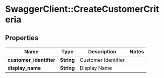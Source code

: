 # SwaggerClient::CreateCustomerCriteria

## Properties
Name | Type | Description | Notes
------------ | ------------- | ------------- | -------------
**customer_identifier** | **String** | Customer Identifier | 
**display_name** | **String** | Display Name | 


